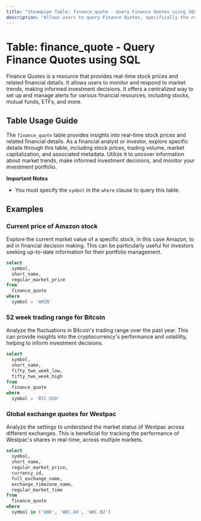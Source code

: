 ```yaml
---
title: "Steampipe Table: finance_quote - Query Finance Quotes using SQL"
description: "Allows users to query Finance Quotes, specifically the real-time stock prices and related financial details, providing insights into market trends and investment decisions."
---
```


# Table: finance_quote - Query Finance Quotes using SQL

Finance Quotes is a resource that provides real-time stock prices and related financial details. It allows users to monitor and respond to market trends, making informed investment decisions. It offers a centralized way to set up and manage alerts for various financial resources, including stocks, mutual funds, ETFs, and more.

## Table Usage Guide

The `finance_quote` table provides insights into real-time stock prices and related financial details. As a financial analyst or investor, explore specific details through this table, including stock prices, trading volume, market capitalization, and associated metadata. Utilize it to uncover information about market trends, make informed investment decisions, and monitor your investment portfolio.

**Important Notes**
- You must specify the `symbol` in the `where` clause to query this table.

## Examples

### Current price of Amazon stock
Explore the current market value of a specific stock, in this case Amazon, to aid in financial decision making. This can be particularly useful for investors seeking up-to-date information for their portfolio management.

```sql
select
  symbol,
  short_name,
  regular_market_price
from
  finance_quote
where
  symbol = 'AMZN'
```

### 52 week trading range for Bitcoin
Analyze the fluctuations in Bitcoin's trading range over the past year. This can provide insights into the cryptocurrency's performance and volatility, helping to inform investment decisions.

```sql
select
  symbol,
  short_name,
  fifty_two_week_low,
  fifty_two_week_high
from
  finance_quote
where
  symbol = 'BTC-USD'
```

### Global exchange quotes for Westpac
Analyze the settings to understand the market status of Westpac across different exchanges. This is beneficial for tracking the performance of Westpac's shares in real-time, across multiple markets.

```sql
select
  symbol,
  short_name,
  regular_market_price,
  currency_id,
  full_exchange_name,
  exchange_timezone_name,
  regular_market_time
from
  finance_quote
where
  symbol in ('WBK', 'WBC.AX', 'WBC.NZ')
```